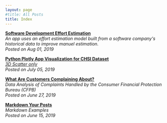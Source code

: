 ```yaml
---
layout: page
#title: All Posts
title: Index
---
```


**[Software Development Effort Estimation](https://hours-estimate.herokuapp.com/)**  
*An app uses an effort estimation model built from a software company's historical data to improve manuel estimation.*  
*Posted on Aug 01, 2019*

**[Python Plotly App Visualization for CHSI Dataset](https://tragically-eh-20397.herokuapp.com/)**  
*[3D Scatter only](http://dash-app-chsi.herokuapp.com/)*  
*Posted on July 05, 2019*

**[What Are Customers Complaining About?](https://medium.com/@lwj.liuwenjing/what-are-customers-complaining-about-27792dc15151)**  
*Data Analysis of Complaints Handled by the Consumer Financial Protection Bureau (CFPB)*    
*Posted on June 27, 2019*  

**[Markdown Your Posts](https://lwjstudio.github.io/2019-06-15-markdown-your-posts/)**  
*Markdown Examples*  
*Posted on June 15, 2019*
